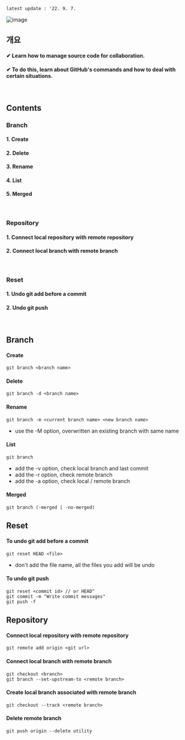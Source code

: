 `latest update : '22. 9. 7.`

![image](https://user-images.githubusercontent.com/86638578/184536737-4fd185c4-09f9-4228-9ddd-ad6f6ec05c6c.png)
</br>

## 개요
#### ✔ Learn how to manage source code for collaboration.
#### ✔ To do this, learn about GitHub's commands and how to deal with certain situations.
</br>

## Contents
### Branch
#### 1. Create
#### 2. Delete
#### 3. Rename
#### 4. List
#### 5. Merged
</br>

### Repository
#### 1. Connect local repository with remote repository
#### 2. Connect local branch with remote branch
</br>

### Reset
#### 1. Undo git add before a commit
#### 2. Undo git push
</br>

## Branch
#### Create
  ```
  git branch <branch name>
  ```
#### Delete
  ```
  git branch -d <branch name>
  ```
#### Rename
  ```
  git branch -m <current branch name> <new branch name>
  ```
- use the -M option, overwritten an existing branch with same name
#### List
  ```
  git branch
  ```
- add the -v option, check local branch and last commit
- add the -r option, check remote branch
- add the -a option, check local / remote branch
#### Merged
  ```
  git branch (-merged | -no-merged)
  ```
## Reset
#### To undo git add before a commit
  ```
  git reset HEAD <file>
  ```
- don't add the file name, all the files you add will be undo
#### To undo git push
  ```
  git reset <commit id> // or HEAD^
  git commit -m "Write commit messages"
  git push -f
  ```
## Repository
#### Connect local repository with remote repository
  ```
  git remote add origin <git url>
  ```
#### Connect local branch with remote branch
  ```
  git checkout <branch>
  git branch --set-upstream-to <remote branch>
  ```
#### Create local branch associated with remote branch
  ```
  git checkout --track <remote branch>
  ```
#### Delete remote branch
  ```
  git push origin --delete utility
  ```